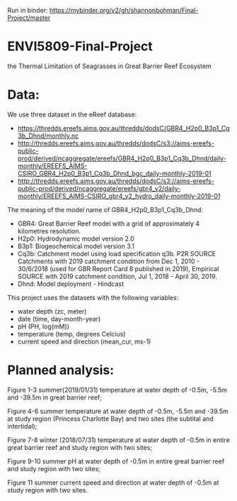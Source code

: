 Run in binder: https://mybinder.org/v2/gh/shannonbohman/Final-Project/master

# ENVI5809-Final-Project
the Thermal Limitation of Seagrasses in Great Barrier Reef Ecosystem

# Data: 
We use three dataset in the eReef database:
- https://thredds.ereefs.aims.gov.au/thredds/dodsC/GBR4_H2p0_B3p1_Cq3b_Dhnd/monthly.nc
- http://thredds.ereefs.aims.gov.au/thredds/dodsC/s3://aims-ereefs-public-prod/derived/ncaggregate/ereefs/GBR4_H2p0_B3p1_Cq3b_Dhnd/daily-monthly/EREEFS_AIMS-CSIRO_GBR4_H2p0_B3p1_Cq3b_Dhnd_bgc_daily-monthly-2019-01
- http://thredds.ereefs.aims.gov.au/thredds/dodsC/s3://aims-ereefs-public-prod/derived/ncaggregate/ereefs/gbr4_v2/daily-monthly/EREEFS_AIMS-CSIRO_gbr4_v2_hydro_daily-monthly-2019-01

The meaning of the model name of GBR4_H2p0_B3p1_Cq3b_Dhnd: 
- GBR4: Great Barrier Reef model with a grid of approximately 4 kilometres resolution.
- H2p0: Hydrodynamic model version 2.0
- B3p1: Biogeochemical model version 3.1
- Cq3b: Catchment model using load specification q3b. P2R SOURCE Catchments with 2019 catchment condition from Dec 1, 2010 - 30/6/2018 (used for GBR Report Card 8 published in 2019), Empirical SOURCE with 2019 catchment  condition, Jul 1, 2018 - April 30, 2019.
- Dhnd: Model deployment - Hindcast

This project uses the datasets with the following variables:
- water depth (zc, meter)
- date (time, day-month-year)
- pH (PH, log(mM))
- temperature (temp, degrees Celcius)
- current speed and direction (mean_cur, ms-1)

# Planned analysis: 

Figure 1-3 summer(2019/01/31) temperature  at water depth of -0.5m, -5.5m and -39.5m in great barrier reef;

Figure 4-6  summer temperature at water depth of -0.5m, -5.5m and -39.5m at study region (Princess Charlotte Bay) and two sites (the subtital and intertidal);

Figure 7-8 winter (2018/07/31) temperature at water depth of -0.5m in entire great barrier reef and study region with two sites;

Figure 9-10 summer pH at water depth of -0.5m in entire great barrier reef and study region with two sites;

Figure 11 summer current speed and direction at water depth of -0.5m at study region with two sites. 

